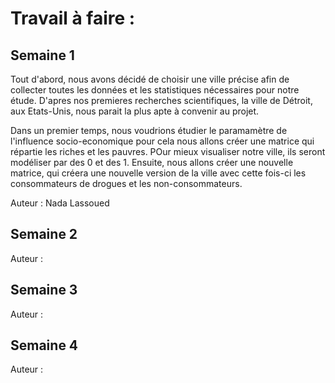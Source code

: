 # Travail à faire :

## Semaine 1 
Tout d'abord, nous avons décidé de choisir une ville précise afin de collecter toutes les données et les statistiques nécessaires pour notre étude. D'apres nos premieres recherches scientifiques, la ville de Détroit, aux Etats-Unis, nous parait la plus apte à convenir au projet.

Dans un premier temps, nous voudrions étudier le paramamètre de l'influence socio-economique pour cela nous allons créer une matrice qui répartie les riches et les pauvres. POur mieux visualiser notre ville, ils seront modéliser par des 0 et des 1.
Ensuite, nous allons créer une nouvelle matrice, qui créera une nouvelle version de la ville avec cette fois-ci les consommateurs de drogues et les non-consommateurs. 



Auteur : Nada Lassoued 

## Semaine 2
Auteur :


## Semaine 3
Auteur :

## Semaine 4
Auteur :

